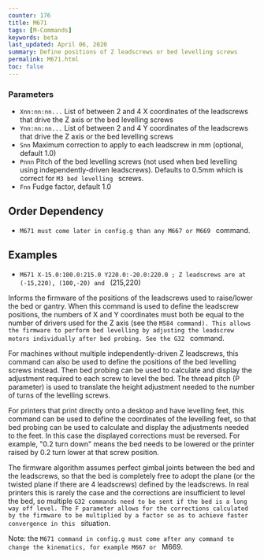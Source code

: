 ```yaml
---
counter: 176
title: M671
tags: [M-Commands] 
keywords: beta 
last_updated: April 06, 2020 
summary: Define positions of Z leadscrews or bed levelling screws 
permalink: M671.html
toc: false 
---
```



### Parameters

* `Xnn:nn:nn...` List of between 2 and 4 X coordinates of the leadscrews that drive the Z axis or the bed levelling screws
* `Ynn:nn:nn...` List of between 2 and 4 Y coordinates of the leadscrews that drive the Z axis or the bed levelling screws
* `Snn` Maximum correction to apply to each leadscrew in mm (optional, default 1.0)
* `Pnnn` Pitch of the bed levelling screws (not used when bed levelling using independently-driven leadscrews). Defaults to 0.5mm which is correct for ` M3 bed levelling  ` screws.
* `Fnn` Fudge factor, default 1.0

## Order Dependency

* ` M671 must come later in config.g than any M667 or M669  ` command.

## Examples

* ` M671 X-15.0:100.0:215.0 Y220.0:-20.0:220.0 ; Z leadscrews are at (-15,220), (100,-20) and  ` (215,220)

Informs the firmware of the positions of the leadscrews used to raise/lower the bed or gantry. When this command is used to define the leadscrew positions, the numbers of X and Y coordinates must both be equal to the number of drivers used for the Z axis (see the ` M584 command). This allows the firmware to perform bed levelling by adjusting the leadscrew motors individually after bed probing. See the G32  ` command.

For machines without multiple independently-driven Z leadscrews, this command can also be used to define the positions of the bed levelling screws instead. Then bed probing can be used to calculate and display the adjustment required to each screw to level the bed. The thread pitch (P parameter) is used to translate the height adjustment needed to the number of turns of the levelling screws.

For printers that print directly onto a desktop and have levelling feet, this command can be used to define the coordinates of the levelling feet, so that bed probing can be used to calculate and display the adjustments needed to the feet. In this case the displayed corrections must be reversed. For example, "0.2 turn down" means the bed needs to be lowered or the printer raised by 0.2 turn lower at that screw position.

The firmware algorithm assumes perfect gimbal joints between the bed and the leadscrews, so that the bed is completely free to adopt the plane (or the twisted plane if there are 4 leadscrews) defined by the leadscrews. In real printers this is rarely the case and the corrections are insufficient to level the bed, so multiple ` G32 commands need to be sent if the bed is a long way off level. The F parameter allows for the corrections calculated by the firmware to be multiplied by a factor so as to achieve faster convergence in this  ` situation.

Note: the ` M671 command in config.g must come after any command to change the kinematics, for example M667 or  ` M669.


